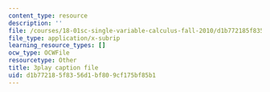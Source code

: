 ```yaml
---
content_type: resource
description: ''
file: /courses/18-01sc-single-variable-calculus-fall-2010/d1b772185f8356d1bf809cf175bf85b1_Pd2xP5zDsRw.vtt
file_type: application/x-subrip
learning_resource_types: []
ocw_type: OCWFile
resourcetype: Other
title: 3play caption file
uid: d1b77218-5f83-56d1-bf80-9cf175bf85b1
---
```

